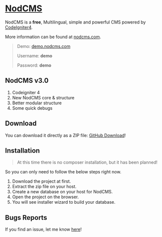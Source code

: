 # [NodCMS](http://nodcms.com) 
NodCMS is a <strong>free</strong>, Multilingual, simple and powerful CMS powered by [CodeIgniter4]((https://codeigniter.com/)).

More information can be found at [nodcms.com](http://nodcms.com/).

> Demo: [demo.nodcms.com](http://demo.nodcms.com/)
>
> Username: **demo**
> 
> Password: **demo**

## NodCMS v3.0

1. Codeigniter 4
2. New NodCMS core & structure
3. Better modular structure
4. Some quick debugs

## Download ##
You can download it directly as a ZIP file: [GitHub Download](https://github.com/khodakhah/nodcms/archive/master.zip)!

## Installation ##

> At this time there is no composer installation, but it has been planned!

So you can only need to follow the below steps right now.

1. Download the project at first.
2. Extract the zip file on your host.
3. Create a new database on your host for NodCMS.
4. Open the project on the browser.
5. You will see installer wizard to build your database.

## Bugs Reports
If you find an issue, let me know [here](https://github.com/khodakhah/nodcms/issues/new)!
